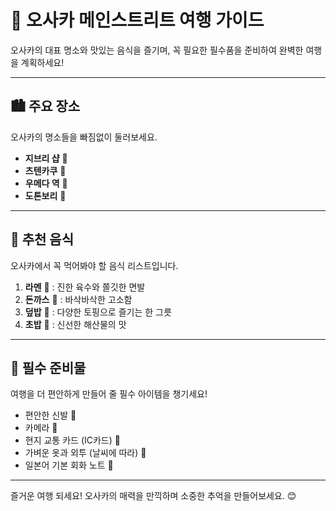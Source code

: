# 🌆 오사카 메인스트리트 여행 가이드

오사카의 대표 명소와 맛있는 음식을 즐기며, 꼭 필요한 필수품을 준비하여 완벽한 여행을 계획하세요! 

---

## 🏙️ 주요 장소
오사카의 명소들을 빠짐없이 둘러보세요.

- **지브리 샵** 🎨
- **츠텐카쿠** 🗼
- **우메다 역** 🚉
- **도톤보리** 🏮 

---

## 🍜 추천 음식
오사카에서 꼭 먹어봐야 할 음식 리스트입니다.

1. **라멘** 🍜 : 진한 육수와 쫄깃한 면발
2. **돈까스** 🐖 : 바삭바삭한 고소함
3. **덮밥** 🍚 : 다양한 토핑으로 즐기는 한 그릇
4. **초밥** 🍣 : 신선한 해산물의 맛

---

## 🎒 필수 준비물
여행을 더 편안하게 만들어 줄 필수 아이템을 챙기세요!

- 편안한 신발 👟
- 카메라 📸
- 현지 교통 카드 (IC카드) 🚉
- 가벼운 옷과 외투 (날씨에 따라) 🧥
- 일본어 기본 회화 노트 📝

---

즐거운 여행 되세요! 오사카의 매력을 만끽하며 소중한 추억을 만들어보세요. 😊
